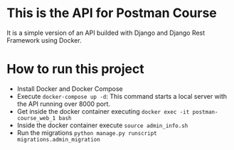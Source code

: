 
# This is the API for Postman Course

It is a simple version of an API builded with Django and Django Rest Framework
using Docker.

# How to run this project
- Install Docker and Docker Compose
- Execute `docker-compose up -d`: This command starts a local server with the API running over 8000 port.
- Get inside the docker container executing `docker exec -it postman-course_web_1 bash`
- Inside the docker container execute `source admin_info.sh`
- Run the migrations `python manage.py runscript migrations.admin_migration`
